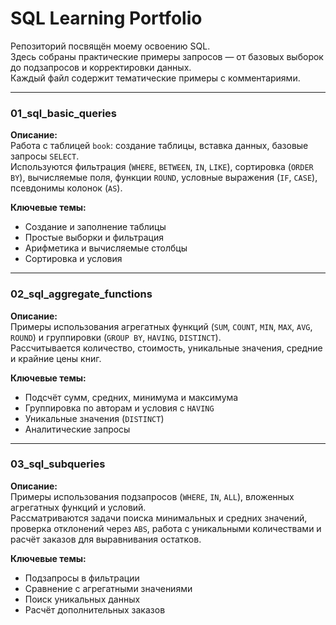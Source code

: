 # SQL Learning Portfolio

Репозиторий посвящён моему освоению SQL.  
Здесь собраны практические примеры запросов — от базовых выборок до подзапросов и корректировки данных.  
Каждый файл содержит тематические примеры с комментариями.

---

### 01_sql_basic_queries
**Описание:**  
Работа с таблицей `book`: создание таблицы, вставка данных, базовые запросы `SELECT`.  
Используются фильтрация (`WHERE`, `BETWEEN`, `IN`, `LIKE`), сортировка (`ORDER BY`), вычисляемые поля, функции `ROUND`, условные выражения (`IF`, `CASE`), псевдонимы колонок (`AS`).  

**Ключевые темы:**  
- Создание и заполнение таблицы  
- Простые выборки и фильтрация  
- Арифметика и вычисляемые столбцы  
- Сортировка и условия  

---

### 02_sql_aggregate_functions
**Описание:**  
Примеры использования агрегатных функций (`SUM`, `COUNT`, `MIN`, `MAX`, `AVG`, `ROUND`) и группировки (`GROUP BY`, `HAVING`, `DISTINCT`).  
Рассчитывается количество, стоимость, уникальные значения, средние и крайние цены книг.  

**Ключевые темы:**  
- Подсчёт сумм, средних, минимума и максимума  
- Группировка по авторам и условия с `HAVING`  
- Уникальные значения (`DISTINCT`)  
- Аналитические запросы  

---

### 03_sql_subqueries
**Описание:**  
Примеры использования подзапросов (`WHERE`, `IN`, `ALL`), вложенных агрегатных функций и условий.  
Рассматриваются задачи поиска минимальных и средних значений, проверка отклонений через `ABS`, работа с уникальными количествами и расчёт заказов для выравнивания остатков.  

**Ключевые темы:**  
- Подзапросы в фильтрации  
- Сравнение с агрегатными значениями  
- Поиск уникальных данных  
- Расчёт дополнительных заказов  
